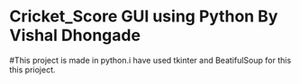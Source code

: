 # Cricket_Score GUI using Python By Vishal Dhongade

#This project is made in python.i have used tkinter and BeatifulSoup for this this prioject.
